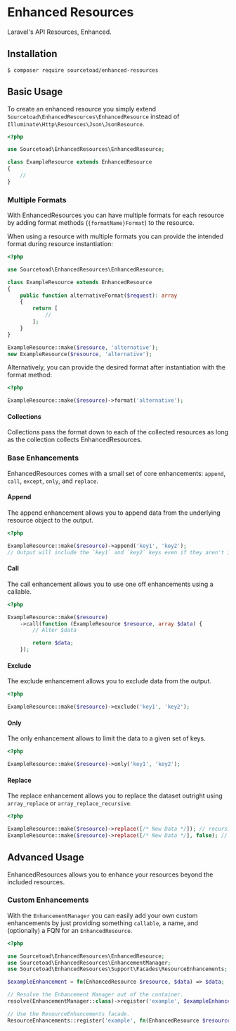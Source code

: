 # Enhanced Resources

Laravel's API Resources, Enhanced.

## Installation

```
$ composer require sourcetoad/enhanced-resources
```

## Basic Usage

To create an enhanced resource you simply extend `Sourcetoad\EnhancedResources\EnhancedResource` instead of `Illuminate\Http\Resources\Json\JsonResource`.

```php
<?php

use Sourcetoad\EnhancedResources\EnhancedResource;

class ExampleResource extends EnhancedResource
{
    //
}
```

### Multiple Formats

With EnhancedResources you can have multiple formats for each resource by adding format methods (`{formatName}Format`) to the resource.

When using a resource with multiple formats you can provide the intended format during resource instantiation:

```php
<?php

use Sourcetoad\EnhancedResources\EnhancedResource;

class ExampleResource extends EnhancedResource
{
    public function alternativeFormat($request): array
    {
        return [
            //
        ];    
    }
}

ExampleResource::make($resource, 'alternative');
new ExampleResource($resource, 'alternative');
```

Alternatively, you can provide the desired format after instantiation with the format method:

```php
<?php

ExampleResource::make($resource)->format('alternative');
```

#### Collections

Collections pass the format down to each of the collected resources as long as the collection collects EnhancedResources.

### Base Enhancements

EnhancedResources comes with a small set of core enhancements: `append`, `call`, `except`, `only`, and `replace`.

#### Append

The append enhancement allows you to append data from the underlying resource object to the output.

```php
<?php

ExampleResource::make($resource)->append('key1', 'key2');
// Output will include the `key1` and `key2` keys even if they aren't included in the format.
```

#### Call

The call enhancement allows you to use one off enhancements using a callable.

```php
<?php

ExampleResource::make($resource)
    ->call(function (ExampleResource $resource, array $data) {
        // Alter $data

        return $data;
    });
```

#### Exclude

The exclude enhancement allows you to exclude data from the output.

```php
<?php

ExampleResource::make($resource)->exclude('key1', 'key2');
```

#### Only

The only enhancement allows to limit the data to a given set of keys.

```php
<?php

ExampleResource::make($resource)->only('key1', 'key2');
```

#### Replace

The replace enhancement allows you to replace the dataset outright using `array_replace` or `array_replace_recursive`.

```php
<?php

ExampleResource::make($resource)->replace([/* New Data */]); // recursive
ExampleResource::make($resource)->replace([/* New Data */], false); // not recursive
```

## Advanced Usage

EnhancedResources allows you to enhance your resources beyond the included resources.

### Custom Enhancements

With the `EnhancementManager` you can easily add your own custom enhancements by just providing something `callable`, a name, and (optionally) a FQN for an `EnhancedResource`.

```php
<?php

use Sourcetoad\EnhancedResources\EnhancedResource;
use Sourcetoad\EnhancedResources\EnhancementManager;
use Sourcetoad\EnhancedResources\Support\Facades\ResourceEnhancements;

$exampleEnhancement = fn(EnhancedResource $resource, $data) => $data;

// Resolve the Enhancement Manager out of the container.
resolve(EnhancementManager::class)->register('example', $exampleEnhancement);

// Use the ResourceEnhancements facade.
ResourceEnhancements::register('example', fn(EnhancedResource $resource, $data) => $data);
```
